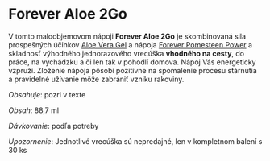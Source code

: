 Forever Aloe 2Go
================

V tomto maloobjemovom nápoji **Forever Aloe 2Go** je skombinovaná sila
prospešných účinkov [Aloe Vera
Gel](/pripravky-pre-zdravu-vyzivu-flp/aloe-vera-gel) a nápoja [Forever Pomesteen
Power](/pripravky-pre-zdravu-vyzivu-flp/forever-pomesteen-power) a skladnosť
výhodného jednorazového vrecúška **vhodného na cesty**, do práce, na vychádzku a
či len tak v pohodlí domova. Nápoj Vás energeticky vzpruží. Zloženie nápoja
pôsobí pozitívne na spomalenie procesu stárnutia a pravidelné užívanie môže
zabrániť vzniku rakoviny.

*Obsahuje*: pozri v texte

*Obsah*: 88,7 ml

*Dávkovanie*: podľa potreby

*Upozornenie*: Jednotlivé vrecúška sú nepredajné, len v kompletnom balení s 30
ks

